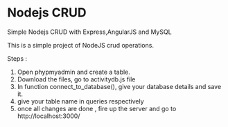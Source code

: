 # Nodejs CRUD
Simple Nodejs CRUD with Express,AngularJS and MySQL

This is a simple project of NodeJS crud operations. 

Steps : 
1) Open phypmyadmin and create a table.
2) Download the files, go to activitydb.js file 
3) In function connect_to_database(), give your database details and save it.
4) give your table name in queries respectively
5) once all changes are done , fire up the server and go to http://localhost:3000/




